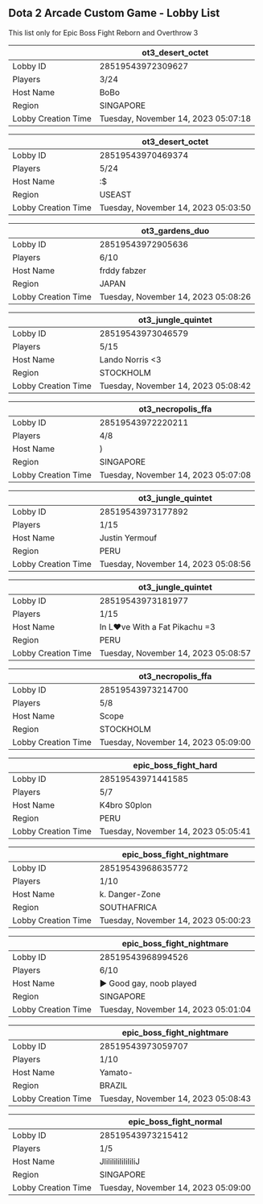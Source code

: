 ## Dota 2 Arcade Custom Game - Lobby List

This list only for Epic Boss Fight Reborn and Overthrow 3

|  | ot3_desert_octet |
| ------ | ------ |
| Lobby ID | 28519543972309627 |
| Players | 3/24 |
| Host Name | BoBo |
| Region | SINGAPORE |
| Lobby Creation Time | Tuesday, November 14, 2023 05:07:18 |


|  | ot3_desert_octet |
| ------ | ------ |
| Lobby ID | 28519543970469374 |
| Players | 5/24 |
| Host Name | :$ |
| Region | USEAST |
| Lobby Creation Time | Tuesday, November 14, 2023 05:03:50 |


|  | ot3_gardens_duo |
| ------ | ------ |
| Lobby ID | 28519543972905636 |
| Players | 6/10 |
| Host Name | frddy fabzer |
| Region | JAPAN |
| Lobby Creation Time | Tuesday, November 14, 2023 05:08:26 |


|  | ot3_jungle_quintet |
| ------ | ------ |
| Lobby ID | 28519543973046579 |
| Players | 5/15 |
| Host Name | Lando Norris <3 |
| Region | STOCKHOLM |
| Lobby Creation Time | Tuesday, November 14, 2023 05:08:42 |


|  | ot3_necropolis_ffa |
| ------ | ------ |
| Lobby ID | 28519543972220211 |
| Players | 4/8 |
| Host Name | ) |
| Region | SINGAPORE |
| Lobby Creation Time | Tuesday, November 14, 2023 05:07:08 |


|  | ot3_jungle_quintet |
| ------ | ------ |
| Lobby ID | 28519543973177892 |
| Players | 1/15 |
| Host Name | Justin Yermouf |
| Region | PERU |
| Lobby Creation Time | Tuesday, November 14, 2023 05:08:56 |


|  | ot3_jungle_quintet |
| ------ | ------ |
| Lobby ID | 28519543973181977 |
| Players | 1/15 |
| Host Name | In L♥ve With a Fat Pikachu =3 |
| Region | PERU |
| Lobby Creation Time | Tuesday, November 14, 2023 05:08:57 |


|  | ot3_necropolis_ffa |
| ------ | ------ |
| Lobby ID | 28519543973214700 |
| Players | 5/8 |
| Host Name | Scope |
| Region | STOCKHOLM |
| Lobby Creation Time | Tuesday, November 14, 2023 05:09:00 |


|  | epic_boss_fight_hard |
| ------ | ------ |
| Lobby ID | 28519543971441585 |
| Players | 5/7 |
| Host Name | K4bro S0plon |
| Region | PERU |
| Lobby Creation Time | Tuesday, November 14, 2023 05:05:41 |


|  | epic_boss_fight_nightmare |
| ------ | ------ |
| Lobby ID | 28519543968635772 |
| Players | 1/10 |
| Host Name | k. Danger-Zone |
| Region | SOUTHAFRICA |
| Lobby Creation Time | Tuesday, November 14, 2023 05:00:23 |


|  | epic_boss_fight_nightmare |
| ------ | ------ |
| Lobby ID | 28519543968994526 |
| Players | 6/10 |
| Host Name | ► Good gay, noob played |
| Region | SINGAPORE |
| Lobby Creation Time | Tuesday, November 14, 2023 05:01:04 |


|  | epic_boss_fight_nightmare |
| ------ | ------ |
| Lobby ID | 28519543973059707 |
| Players | 1/10 |
| Host Name | Yamato- |
| Region | BRAZIL |
| Lobby Creation Time | Tuesday, November 14, 2023 05:08:43 |


|  | epic_boss_fight_normal |
| ------ | ------ |
| Lobby ID | 28519543973215412 |
| Players | 1/5 |
| Host Name | JlilililililililiJ |
| Region | SINGAPORE |
| Lobby Creation Time | Tuesday, November 14, 2023 05:09:00 |


